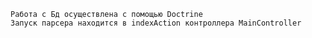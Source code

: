     Работа с Бд осуществлена с помощью Doctrine
    Запуск парсера находится в indexAction контроллера MainController